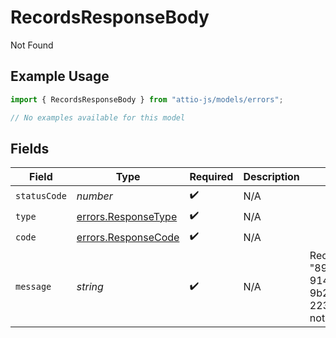 # RecordsResponseBody

Not Found

## Example Usage

```typescript
import { RecordsResponseBody } from "attio-js/models/errors";

// No examples available for this model
```

## Fields

| Field                                                            | Type                                                             | Required                                                         | Description                                                      | Example                                                          |
| ---------------------------------------------------------------- | ---------------------------------------------------------------- | ---------------------------------------------------------------- | ---------------------------------------------------------------- | ---------------------------------------------------------------- |
| `statusCode`                                                     | *number*                                                         | :heavy_check_mark:                                               | N/A                                                              |                                                                  |
| `type`                                                           | [errors.ResponseType](../../models/errors/responsetype.md)       | :heavy_check_mark:                                               | N/A                                                              |                                                                  |
| `code`                                                           | [errors.ResponseCode](../../models/errors/responsecode.md)       | :heavy_check_mark:                                               | N/A                                                              |                                                                  |
| `message`                                                        | *string*                                                         | :heavy_check_mark:                                               | N/A                                                              | Record with ID "891dcbfc-9141-415d-9b2a-2238a6cc012d" not found. |